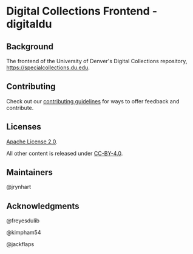 # Digital Collections Frontend - digitaldu

## Background

The frontend of the University of Denver's Digital Collections repository, https://specialcollections.du.edu.

## Contributing

Check out our [contributing guidelines](/CONTRIBUTING.md) for ways to offer feedback and contribute.

## Licenses

[Apache License 2.0](https://www.apache.org/licenses/LICENSE-2.0).

All other content is released under [CC-BY-4.0](https://creativecommons.org/licenses/by/4.0/).

## Maintainers

@jrynhart

## Acknowledgments

@freyesdulib

@kimpham54

@jackflaps
